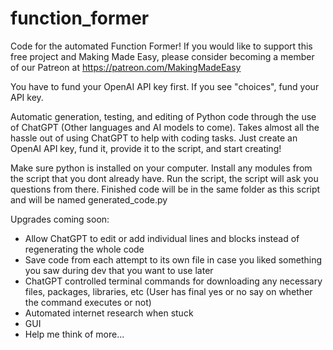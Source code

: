 # function_former
Code for the automated Function Former!
If you would like to support this free project and Making Made Easy, please consider becoming a member of our Patreon at https://patreon.com/MakingMadeEasy

You have to fund your OpenAI API key first. If you see "choices", fund your API key.

Automatic generation, testing, and editing of Python code through the use of ChatGPT (Other languages and AI models to come).
Takes almost all the hassle out of using ChatGPT to help with coding tasks.
Just create an OpenAI API key, fund it, provide it to the script, and start creating!

Make sure python is installed on your computer.
Install any modules from the script that you dont already have.
Run the script, the script will ask you questions from there.
Finished code will be in the same folder as this script and will be named generated_code.py

Upgrades coming soon:
- Allow ChatGPT to edit or add individual lines and blocks instead of regenerating the whole code
- Save code from each attempt to its own file in case you liked something you saw during dev that you want to use later
- ChatGPT controlled terminal commands for downloading any necessary files, packages, libraries, etc (User has final yes or no say on whether the command executes or not)
- Automated internet research when stuck
- GUI
- Help me think of more...
